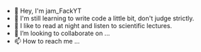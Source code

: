 - 👋 Hey, I'm jam_FackYT
- 👀 I'm still learning to write code a little bit, don't judge strictly.
- 🌱 I like to read at night and listen to scientific lectures.
- 💞️ I’m looking to collaborate on ...
- 📫 How to reach me ...

<!---
devjamFack/devjamFack is a ✨ special ✨ repository because its `README.md` (this file) appears on your GitHub profile.
You can click the Preview link to take a look at your changes.
--->
